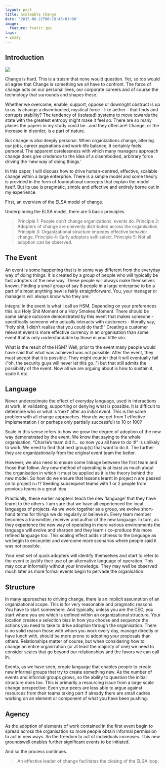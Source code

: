 ```yaml
---
layout: post
title: Scaleable Change
date: '2015-08-22T08:28:45+01:00'
image:
  feature: fsatir.jpg
tags:
- Essay
---
```

## Introduction

![][image-1]

Change is hard. This is a truism that none would question. Yet, so too would all agree that Change is something we all have to confront. The force of change acts on our personal lives, our corporate careers and of course the technology that surrounds and shapes these.

Whether we overcome, enable, support, oppose or downright obstruct is up to us. Is change a disembodied, mystical force - like aether - that finds and corrupts stability? The tendency of (isolated) systems to move towards the state with the greatest entropy might make it feel so: There are so many places the papers in my study could be…and they often are! Change, or the increase in disorder, is a part of nature.

But change is also deeply personal. When organizations change, altering our jobs, career aspirations and work-life balance, it certainly feels personal. The apparent carelessness with which many managers approach change does give credence to the idea of a disembodied, arbitrary force driving the ‘new way of doing things.’

In this paper, I will discuss how to drive human-centred, effective, scalable change within a large enterprise. There is a simple model and some theory is provided in the form of foundational concepts that explain the model itself. But its use is pragmatic, simple and effective and entirely borne out in my experience.

First, an overview of the ELSA model of change.

Underpinning the ELSA model, there are 5 basic principles.
> Principle 1: People don’t change organizations, events do. 
> Principle 2: Adopters of change are unevenly distributed across the organisation.
> Principle 3: Organizational structure impedes effective behavior change.
> Principle 4: Early adopters self-select. 
> Principle 5: Not all adoption can be observed.

## The Event

An event is some happening that is in some way different from the everyday way of doing things. It is created by a group of people who will typically be fast adopters of the new way. These people will always make themselves known. Finding a small group of say 8 people in a large enterprise to be a part of almost anything new is fairly straightforward. You, your manager or managers will always know who they are.

Integral in the event is what I call an HSM. Depending on your preferences this is a Holy Shit Moment or a Holy Smokes Moment. There should be some simple outcome demonstrated by this event that makes someone - specifically someone who actually interacts with customers - literally say, “holy shit, I didn’t realise that you could do that!!” Creating a customer relevant event is more effective currency in an organisation than some event that is only understandable by those in your little silo.

What is the result of the HSM? Well, prior to the event many people would have said that what was achieved was not possible. After the event, they must accept that it is possible. They might counter that it will eventually fail (“oh, the security guys will never let this go..”) but that still admits the possibility of the event. Now all we are arguing about is how to sustain it, scale it etc.

## Language

Never underestimate the effect of everyday language, used in interactions at work, in validating, supporting or denying what is possible. It is difficult to determine who or what is ‘next’ after an initial event. This is the same problem with all change approaches. How do we get from 1 effective implementation ( or perhaps only partially successful) to 10 or 100?

Scale in this sense refers to how we grow the degree of adoption of the new way demonstrated by the event. We know that saying to the whole organisation, “Charlie’s team did it… so now you all have to do it!” is unlikely to work. We need to find that next group(s) that want to do it. The further they are organizationally from the original event team the better.

However, we also need to ensure some linkage between the first team and those that follow. Any new method of operating is at least as much about the organisation in which it must be applied as it is the theory behind the new model. So how do we ensure that lessons learnt in project n are passed on to project n+1? Seeding subsequent teams with 1 or 2 people from previous teams is a great idea.

Practically, these earlier adopters teach the new ’language’ that they have learnt to the others. I am sure that we have all experienced the local languages of projects. As we work together as a group, we evolve short-hand terms for things we do regularly or believe in. Every team member becomes a transmitter, receiver and author of the new language. In turn, as they experience the new way of operating in more various environments the language will evolve and sharpen and they learn  / co-produce this more refined language too. This scaling effect adds richness to the language as we begin to encounter and overcome more scenarios where people said it was not possible.

Your next set of quick adopters will identify themselves and start to refer to the event to justify their use of an alternative language of operation. This may occur informally without your knowledge. They may well be observed much later as more formal events begin to pervade the organisation.

## Structure

In many approaches to driving change, there is an implicit assumption of an organizational scope. This is for very reasonable and pragmatic reasons. You have to start somewhere. And typically, unless you are the CEO, you start where you are which is defined within an organizational structure. Your location creates a selection bias in how you choose and sequence the actions you need to take to drive adoption through the organisation. There is no solid reason those with whom you work every day, manage directly or have lunch with, should be more prone to adopting your proposals than others. Relationships matter of course, but when considering how to change an entire organization (or at least the majority of one) we need to consider scales that go beyond our relationships and the favors we can call in.

Events, as we have seen, create language that enables people to create new informal groups that try to create something new. As the number of events and informal groups grows, so the ability to question the initial structure does too. This is primarily a resourcing issue from a large scale change perspective. Even your peers are less able to argue against resources from their teams taking part if already there are small cadres working on an element or component of what you have been pushing.

## Agency

As the adoption of elements of work contained in the first event begin to spread across the organisation so more people obtain informal permission to act in new ways. So the freedom to act of individuals increases. This new groundswell enables further significant events to be initiated.

And so the process continues.

> An effective leader of change facilitates the closing of the ELSA loop.

[image-1]:	/images/felsa.jpg